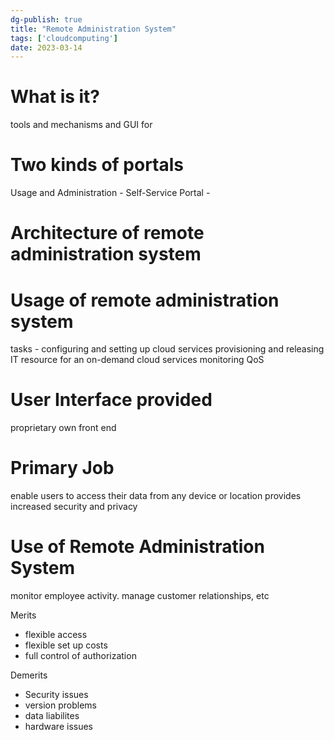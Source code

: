 ```yaml
---
dg-publish: true
title: "Remote Administration System"
tags: ['cloudcomputing']
date: 2023-03-14
---
```


# What is it? 
tools and mechanisms and GUI for 

# Two kinds of portals
Usage and Administration - 
Self-Service Portal - 

# Architecture of remote  administration system 

# Usage of remote administration system 
tasks -
configuring and setting up cloud services
provisioning and releasing IT resource for an on-demand cloud services 
monitoring QoS


# User Interface provided 
proprietary
own front end

# Primary Job 
enable users to access their data from any device or location
provides increased security and privacy  

# Use of Remote Administration System 
monitor employee activity. manage customer relationships, etc


Merits 
- flexible access 
- flexible set up costs
- full control of authorization

Demerits 
- Security issues
- version problems
- data liabilites
- hardware issues 